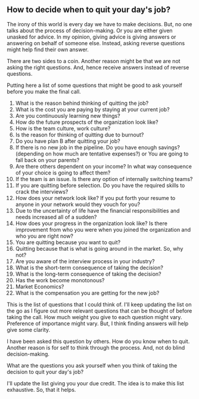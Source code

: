 ## How to decide when to quit your day's job?

The irony of this world is every day we have to make decisions. But, no one talks about the process of decision-making. Or you are either given unasked for advice. In my opinion, giving advice is giving answers or answering on behalf of someone else. Instead, asking reverse questions might help find their own answer.

There are two sides to a coin. Another reason might be that we are not asking the right questions. And, hence receive answers instead of reverse questions. 
 
Putting here a list of some questions that might be good to ask yourself before you make the final call.

1. What is the reason behind thinking of quitting the job?
2. What is the cost you are paying by staying at your current job?
3. Are you continuously learning new things? 
4. How do the future prospects of the organization look like?
5. How is the team culture, work culture?
6. Is the reason for thinking of quitting due to burnout?
7. Do you have plan B after quitting your job?
8. If there is no new job in the pipeline. Do you have enough savings? (depending on how much are tentative expenses?) or You are going to fall back on your parents?
9. Are there others dependent on your income? In what way consequence of your choice is going to affect them?
10. If the team is an issue. Is there any option of internally switching teams?
11. If you are quitting before selection. Do you have the required skills to crack the interviews?
12. How does your network look like? If you put forth your resume to anyone in your network would they vouch for you?
13. Due to the uncertainty of life have the financial responsibilities and needs increased all of a sudden?
14. How does your progress in the organization look like? Is there improvement from who you were when you joined the organization and who you are right now?
15. You are quitting because you want to quit? 
16. Quitting because that is what is going around in the market. So, why not?
17. Are you aware of the interview process in your industry?
18. What is the short-term consequence of taking the decision?
19. What is the long-term consequence of taking the decision? 
20. Has the work become monotonous?
21. Market Economics?
22. What is the compensation you are getting for the new job? 

This is the list of questions that I could think of. I'll keep updating the list on the go as I figure out more relevant questions that can be thought of before taking the call. How much weight you give to each question might vary. Preference of importance might vary. But, I think finding answers will help give some clarity. 

I have been asked this question by others. How do you know when to quit. Another reason is for self to think through the process. And, not do blind decision-making.

What are the questions you ask yourself when you think of taking the decision to quit your day's job? 

I'll update the list giving you your due credit. The idea is to make this list exhaustive. So, that it helps.   



